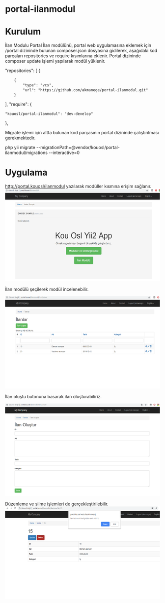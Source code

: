 
# portal-ilanmodul

# Kurulum
İlan Modulu
Portal İlan modülünü, portal web uygulamasına eklemek için /portal dizininde bulunan composer.json dosyasına gidilerek, aşağıdaki kod parçaları repositories ve require kısımlarına eklenir. Portal dizininde composer update işlemi yapılarak modül yüklenir.


"repositories": [
    {
      
        {
            "type": "vcs",
            "url": "https://github.com/akmanege/portal-ilanmodul.git"
        }
],
"require": {
 
    "kouosl/portal-ilanmodul": "dev-develop"
},

Migrate işlemi için altta bulunan kod parçasının portal dizininde çalıştırılması gerekmektedir.

php yii migrate --migrationPath=@vendor/kouosl/portal-ilanmodul/migrations --interactive=0

# Uygulama

http://portal.kouosl/ilanmodul yazılarak modüller kısmına 
erişim sağlanır.
<img src = "images/image1.PNG" height="300">

İlan modülü şeçilerek modül incelenebilir. <br/>

<img src = "images/image2.PNG" height="300">

İlan oluştu butonuna basarak ilan oluşturabiliriz.

<img src = "images/image3.PNG" height="300">

Düzenleme ve silme işlemleri de gerçekleştirilebilir.
<img src = "images/image4.PNG" height="300">
